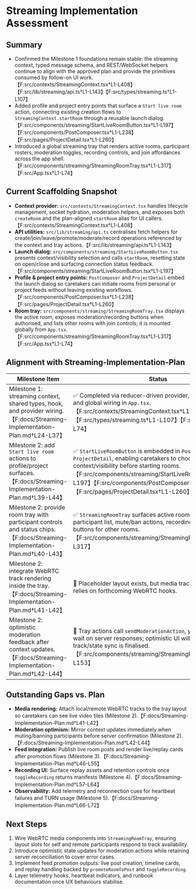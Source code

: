 # Streaming Implementation Assessment

## Summary
- Confirmed the Milestone 1 foundations remain stable: the streaming context, typed message schema, and REST/WebSocket helpers continue to align with the approved plan and provide the primitives consumed by follow-on UI work.【F:src/contexts/StreamingContext.tsx†L1-L408】【F:src/lib/streaming/api.ts†L1-L143】【F:src/types/streaming.ts†L1-L107】
- Added profile and project entry points that surface a `Start live room` action, connecting existing creation flows to `StreamingContext.startRoom` through a reusable launch dialog.【F:src/components/streaming/StartLiveRoomButton.tsx†L1-L197】【F:src/components/PostComposer.tsx†L1-L238】【F:src/pages/ProjectDetail.tsx†L1-L260】
- Introduced a global streaming tray that renders active rooms, participant rosters, moderation toggles, recording controls, and join affordances across the app shell.【F:src/components/streaming/StreamingRoomTray.tsx†L1-L317】【F:src/App.tsx†L1-L74】

## Current Scaffolding Snapshot
- **Context provider:** `src/contexts/StreamingContext.tsx` handles lifecycle management, socket hydration, moderation helpers, and exposes both `createRoom` and the plan-aligned `startRoom` alias for UI callers.【F:src/contexts/StreamingContext.tsx†L1-L408】
- **API utilities:** `src/lib/streaming/api.ts` centralises fetch helpers for create/join/leave/promote/moderate/record operations referenced by the context and tray actions.【F:src/lib/streaming/api.ts†L1-L143】
- **Launch dialog:** `src/components/streaming/StartLiveRoomButton.tsx` presents context/visibility selection and calls `startRoom`, resetting state on open/close and surfacing connection status feedback.【F:src/components/streaming/StartLiveRoomButton.tsx†L1-L197】
- **Profile & project entry points:** `PostComposer` and `ProjectDetail` embed the launch dialog so caretakers can initiate rooms from personal or project feeds without leaving existing workflows.【F:src/components/PostComposer.tsx†L1-L238】【F:src/pages/ProjectDetail.tsx†L1-L260】
- **Room tray:** `src/components/streaming/StreamingRoomTray.tsx` displays the active room, exposes moderation/recording buttons when authorised, and lists other rooms with join controls; it is mounted globally from `App.tsx`.【F:src/components/streaming/StreamingRoomTray.tsx†L1-L317】【F:src/App.tsx†L1-L74】

## Alignment with Streaming-Implementation-Plan
| Milestone Item | Status | Notes |
| --- | --- | --- |
| Milestone 1: streaming context, shared types, hook, and provider wiring.【F:docs/Streaming-Implementation-Plan.md†L24-L37】 | ✅ Completed via reducer-driven provider, exported types, and global wiring in `App.tsx`.【F:src/contexts/StreamingContext.tsx†L1-L408】【F:src/types/streaming.ts†L1-L107】【F:src/App.tsx†L1-L74】 |
| Milestone 2: add `Start live room` actions to profile/project surfaces.【F:docs/Streaming-Implementation-Plan.md†L39-L44】 | ✅ `StartLiveRoomButton` is embedded in `PostComposer` and `ProjectDetail`, enabling caretakers to choose context/visibility before starting rooms.【F:src/components/streaming/StartLiveRoomButton.tsx†L1-L197】【F:src/components/PostComposer.tsx†L1-L238】【F:src/pages/ProjectDetail.tsx†L1-L260】 |
| Milestone 2: provide room tray with participant controls and status chips.【F:docs/Streaming-Implementation-Plan.md†L40-L43】 | ✅ `StreamingRoomTray` surfaces active room metadata, participant list, mute/ban actions, recording toggles, and join buttons for other rooms.【F:src/components/streaming/StreamingRoomTray.tsx†L1-L317】 |
| Milestone 2: integrate WebRTC track rendering inside the tray.【F:docs/Streaming-Implementation-Plan.md†L41-L42】 | 🚧 Placeholder layout exists, but media track attachment still relies on forthcoming WebRTC hooks. |
| Milestone 2: optimistic moderation feedback after context updates.【F:docs/Streaming-Implementation-Plan.md†L42-L44】 | 🚧 Tray actions call `sendModerationAction`, yet state changes wait on server responses; optimistic UI will be layered once track/state sync is finalised.【F:src/components/streaming/StreamingRoomTray.tsx†L70-L153】 |

## Outstanding Gaps vs. Plan
- **Media rendering:** Attach local/remote WebRTC tracks to the tray layout so caretakers can see live video tiles (Milestone 2).【F:docs/Streaming-Implementation-Plan.md†L41-L42】
- **Moderation optimism:** Mirror context updates immediately when muting/banning participants before server confirmation (Milestone 2).【F:docs/Streaming-Implementation-Plan.md†L42-L44】
- **Feed integration:** Publish live room posts and render live/replay cards after promotion flows (Milestone 3).【F:docs/Streaming-Implementation-Plan.md†L46-L55】
- **Recording UI:** Surface replay assets and retention controls once `toggleRecording` returns manifests (Milestone 4).【F:docs/Streaming-Implementation-Plan.md†L57-L64】
- **Observability:** Add telemetry and reconnection cues for heartbeat failures and TURN usage (Milestone 5).【F:docs/Streaming-Implementation-Plan.md†L66-L72】

## Next Steps
1. Wire WebRTC media components into `StreamingRoomTray`, ensuring layout slots for self and remote participants respond to track availability.
2. Introduce optimistic state updates for moderation actions while retaining server reconciliation to cover error cases.
3. Implement feed promotion outputs: live post creation, timeline cards, and replay handling backed by `promoteRoomToPost` and `toggleRecording`.
4. Layer telemetry hooks, heartbeat indicators, and runbook documentation once UX behaviours stabilise.

